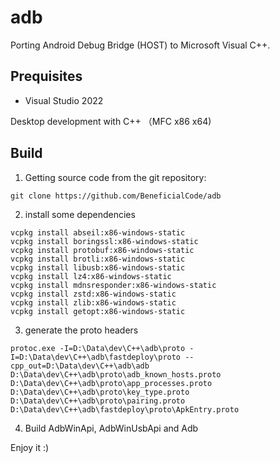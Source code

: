 # adb

Porting Android Debug Bridge (HOST) to Microsoft Visual C++.


## Prequisites

* Visual Studio 2022

Desktop development with C++ （MFC x86 x64)

## Build

1. Getting source code from the git repository:
```
git clone https://github.com/BeneficialCode/adb
```

2. install some dependencies

```
vcpkg install abseil:x86-windows-static
vcpkg install boringssl:x86-windows-static
vcpkg install protobuf:x86-windows-static
vcpkg install brotli:x86-windows-static
vcpkg install libusb:x86-windows-static
vcpkg install lz4:x86-windows-static
vcpkg install mdnsresponder:x86-windows-static
vcpkg install zstd:x86-windows-static
vcpkg install zlib:x86-windows-static
vcpkg install getopt:x86-windows-static
```

3. generate the proto headers
```
protoc.exe -I=D:\Data\dev\C++\adb\proto -I=D:\Data\dev\C++\adb\fastdeploy\proto --cpp_out=D:\Data\dev\C++\adb\adb D:\Data\dev\C++\adb\proto\adb_known_hosts.proto D:\Data\dev\C++\adb\proto\app_processes.proto D:\Data\dev\C++\adb\proto\key_type.proto D:\Data\dev\C++\adb\proto\pairing.proto D:\Data\dev\C++\adb\fastdeploy\proto\ApkEntry.proto
```

4. Build AdbWinApi, AdbWinUsbApi and Adb

Enjoy it :)
